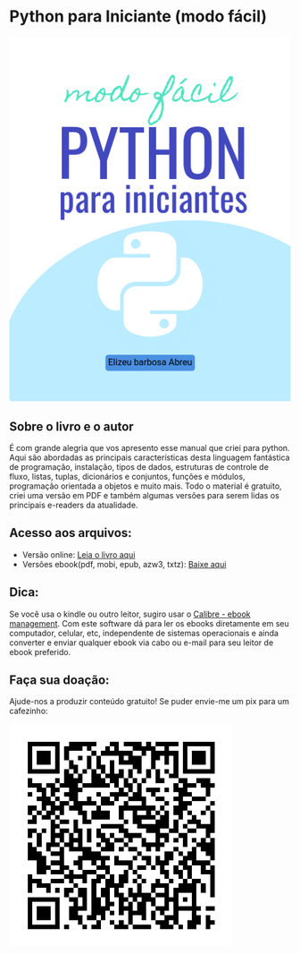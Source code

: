 # Python para Iniciante (modo fácil)
![Logotipo do Python](images/capa.png)

## Sobre o livro e o autor

É com grande alegria que vos apresento esse manual que criei para python. Aqui são abordadas as principais características desta linguagem fantástica de programação, instalação, tipos de dados, estruturas de controle de fluxo, listas, tuplas, dicionários e conjuntos, funções e módulos, programação orientada a objetos e muito mais.
Todo o material é gratuito, criei uma versão em PDF e também algumas versões para serem lidas os principais e-readers da atualidade.

## Acesso aos arquivos:

- Versão online: [Leia o livro aqui](Python%20para%20Iniciantes%20(modo%20f%C3%A1cil).md)
- Versões ebook(pdf, mobi, epub, azw3, txtz): [Baixe aqui](ebooks/)

## Dica:

Se você usa o kindle ou outro leitor, sugiro usar o [Calibre - ebook management](https://sofagospel.blogspot.com/2022/12/se-voce-gosta-de-uma-boa-leitura-e-ja.html). 
Com este software dá para ler os ebooks diretamente em seu computador, celular, etc, independente de sistemas operacionais e ainda converter e enviar qualquer ebook via cabo ou e-mail para seu leitor de ebook preferido.

## Faça sua doação:

Ajude-nos a produzir conteúdo gratuito! Se puder envie-me um pix para um cafezinho:

![pix](images/qrcode-pix.png)

